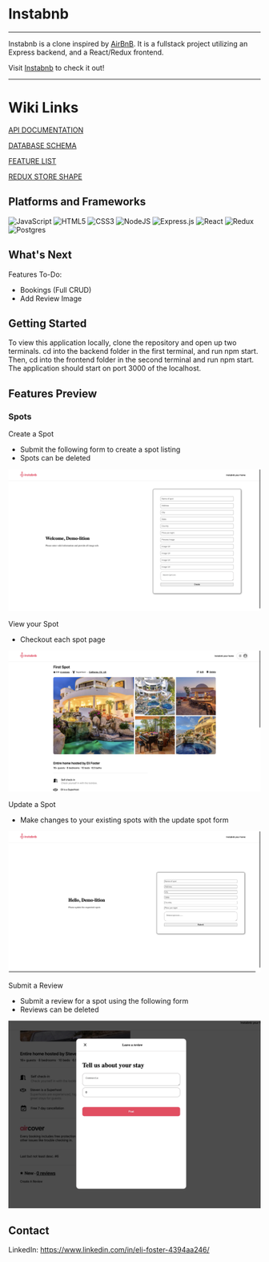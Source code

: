 # Instabnb

***

Instabnb is a clone inspired by [AirBnB](https://www.airbnb.com/). It is a fullstack project utilizing an Express backend, and a React/Redux frontend.

Visit [Instabnb](https://foster-airstay.onrender.com) to check it out!

***

# Wiki Links

[API DOCUMENTATION](https://github.com/ELIxFOSTER/Instabnb/wiki/API-Documentation)

[DATABASE SCHEMA](https://github.com/ELIxFOSTER/Instabnb/wiki/Database-Schema)

[FEATURE LIST](https://github.com/ELIxFOSTER/Instabnb/wiki/Features-List)

[REDUX STORE SHAPE](https://github.com/ELIxFOSTER/Instabnb/wiki/Redux-Store)

## Platforms and Frameworks

![JavaScript](https://img.shields.io/badge/javascript-%23323330.svg?style=for-the-badge&logo=javascript&logoColor=%23F7DF1E)
![HTML5](https://img.shields.io/badge/html5-%23E34F26.svg?style=for-the-badge&logo=html5&logoColor=white)
![CSS3](https://img.shields.io/badge/css3-%231572B6.svg?style=for-the-badge&logo=css3&logoColor=white)
![NodeJS](https://img.shields.io/badge/node.js-6DA55F?style=for-the-badge&logo=node.js&logoColor=white)
![Express.js](https://img.shields.io/badge/express.js-%23404d59.svg?style=for-the-badge&logo=express&logoColor=%2361DAFB)
![React](https://img.shields.io/badge/react-%2320232a.svg?style=for-the-badge&logo=react&logoColor=%2361DAFB)
![Redux](https://img.shields.io/badge/redux-%23593d88.svg?style=for-the-badge&logo=redux&logoColor=white)
![Postgres](https://img.shields.io/badge/postgres-%23316192.svg?style=for-the-badge&logo=postgresql&logoColor=white)


## What's Next

Features To-Do:
- Bookings (Full CRUD)
- Add Review Image

## Getting Started

To view this application locally, clone the repository and open up two terminals. cd into the backend folder in the first terminal, and run npm start. Then, cd into the frontend folder in the second terminal and run npm start. The application should start on port 3000 of the localhost.

## Features Preview

### Spots

Create a Spot
- Submit the following form to create a spot listing
- Spots can be deleted

![image](./frontend/src/images/createSpot.jpeg)

View your Spot
- Checkout each spot page

![image](./frontend/src/images/spotDetails.jpeg)

Update a Spot
- Make changes to your existing spots with the update spot form

![image](./frontend/src/images/updateSpot.jpeg)

Submit a Review
- Submit a review for a spot using the following form
- Reviews can be deleted

![image](./frontend/src/images/createReview.jpeg)

## Contact

LinkedIn: https://www.linkedin.com/in/eli-foster-4394aa246/
